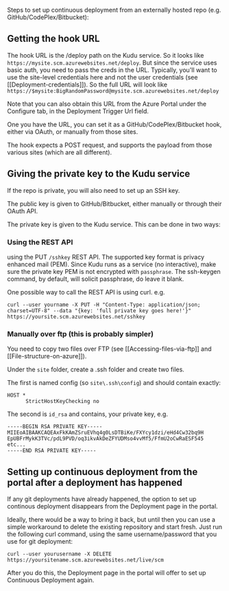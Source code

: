 Steps to set up continuous deployment from an externally hosted repo (e.g. GitHub/CodePlex/Bitbucket):

## Getting the hook URL

The hook URL is the /deploy path on the Kudu service. So it looks like `https://mysite.scm.azurewebsites.net/deploy`. But since the service uses basic auth, you need to pass the creds in the URL. Typically, you'll want to use the site-level credentials here and not the user credentials (see [[Deployment-credentials]]). So the full URL will look like `https://$mysite:BigRandomPassword@mysite.scm.azurewebsites.net/deploy`

Note that you can also obtain this URL from the Azure Portal under the Configure tab, in the Deployment Trigger Url field.

One you have the URL, you can set it as a GitHub/CodePlex/Bitbucket hook, either via OAuth, or manually from those sites.

The hook expects a POST request, and supports the payload from those various sites (which are all different).


## Giving the private key to the Kudu service

If the repo is private, you will also need to set up an SSH key.

The public key is given to GitHub/Bitbucket, either manually or through their OAuth API.

The private key is given to the Kudu service. This can be done in two ways:

### Using the REST API

 using the PUT `/sshkey` REST API. The supported key format is privacy enhanced mail (PEM). Since Kudu runs as a service (no interactive), make sure the private key PEM is not encrypted with `passphrase`. The ssh-keygen command, by default, will solicit passphrase, do leave it blank.

One possible way to call the REST API is using curl. e.g.

    curl --user yourname -X PUT -H "Content-Type: application/json; charset=UTF-8" --data "{key: 'full private key goes here!'}" https://yoursite.scm.azurewebsites.net/sshkey

### Manually over ftp (this is probably simpler)

You need to copy two files over FTP (see [[Accessing-files-via-ftp]] and [[File-structure-on-azure]]).

Under the `site` folder, create a .ssh folder and create two files.

The first is named config (so `site\.ssh\config`) and should contain exactly:

    HOST *
    	  StrictHostKeyChecking no

The second is `id_rsa` and contains, your private key, e.g.

    -----BEGIN RSA PRIVATE KEY-----
    MIIEoAIBAAKCAQEAxFkKAmZSruEVhq4g0LsDTBiKe/FXYcy1dzi/eHd4Cw32bq9H
    EpUBFrMykK3TVc/pdL9PVD/oq3ikvAkDeZFYUDMso4vvMf5/FfmU2oCwRaESF545
    etc...
    -----END RSA PRIVATE KEY-----
    
## Setting up continuous deployment from the portal after a deployment has happened

If any git deployments have already happened, the option to set up continous deployment disappears from the Deployment page in the portal.

Ideally, there would be a way to bring it back, but until then you can use a simple workaround to delete the existing repository and start fresh. Just run the following curl command, using the same username/password that you use for git deployment:

    curl --user yourusername -X DELETE https://yoursitename.scm.azurewebsites.net/live/scm

After you do this, the Deployment page in the portal will offer to set up Continuous Deployment again.
